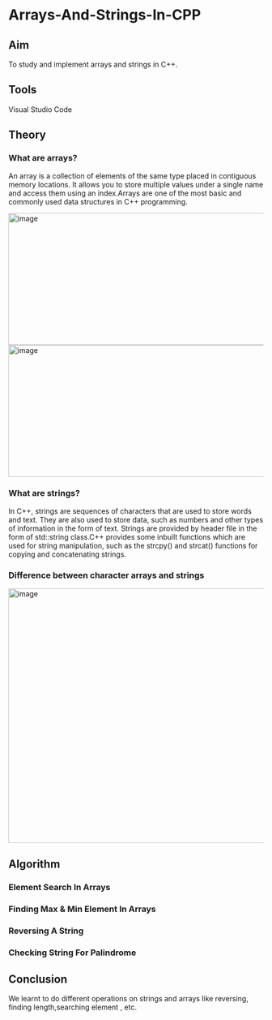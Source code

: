 # Arrays-And-Strings-In-CPP
## Aim
To study and implement arrays and strings in C++.
## Tools
Visual Studio Code
## Theory
### What are arrays?
An array is a collection of elements of the same type placed in contiguous memory locations. It allows you to store multiple values under a single name and access them using an index.Arrays are one of the most basic and commonly used data structures in C++ programming.

<img width="517" height="260" alt="image" src="https://github.com/user-attachments/assets/85f8aac5-8302-41b2-a8ff-c360e5d0a7e3" />

<img width="517" height="260" alt="image" src="https://github.com/user-attachments/assets/d5dbac8b-f957-4afe-970c-59e4d9de8e27" />

### What are strings?
In C++, strings are sequences of characters that are used to store words and text. They are also used to store data, such as numbers and other types of information in the form of text. Strings are provided by <string> header file in the form of std::string class.C++ provides some inbuilt functions which are used for string manipulation, such as the strcpy() and strcat() functions for copying and concatenating strings.
### Difference between character arrays and strings
<img width="1048" height="502" alt="image" src="https://github.com/user-attachments/assets/414be30f-ab1b-4f05-b842-af29729d5563" />

## Algorithm

### Element Search In Arrays

### Finding Max & Min Element In Arrays

### Reversing A String

### Checking String For Palindrome

## Conclusion
We learnt to do different operations on strings and arrays like reversing, finding length,searching element , etc.
